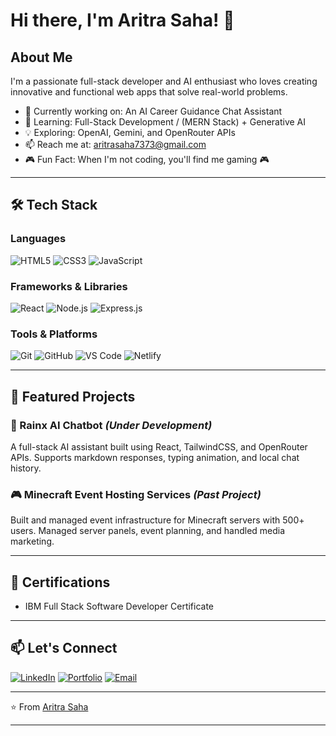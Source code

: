 
# Hi there, I'm Aritra Saha! 👋

## About Me

I'm a passionate full-stack developer and AI enthusiast who loves creating innovative and functional web apps that solve real-world problems.

- 🔭 Currently working on: An AI Career Guidance Chat Assistant  
- 🌱 Learning: Full-Stack Development / (MERN Stack) + Generative AI  
- 💡 Exploring: OpenAI, Gemini, and OpenRouter APIs  
- 📫 Reach me at: [aritrasaha7373@gmail.com](mailto:aritrasaha7373@gmail.com)  
- 🎮 Fun Fact: When I'm not coding, you'll find me gaming 🎮  

---

## 🛠️ Tech Stack

### Languages

![HTML5](https://img.shields.io/badge/HTML5-E34F26?style=for-the-badge&logo=html5&logoColor=white)
![CSS3](https://img.shields.io/badge/CSS3-1572B6?style=for-the-badge&logo=css3&logoColor=white)
![JavaScript](https://img.shields.io/badge/JavaScript-F7DF1E?style=for-the-badge&logo=javascript&logoColor=black)

### Frameworks & Libraries

![React](https://img.shields.io/badge/React-61DAFB?style=for-the-badge&logo=react&logoColor=black)
![Node.js](https://img.shields.io/badge/Node.js-339933?style=for-the-badge&logo=nodedotjs&logoColor=white)
![Express.js](https://img.shields.io/badge/Express.js-000000?style=for-the-badge&logo=express&logoColor=white)

### Tools & Platforms

![Git](https://img.shields.io/badge/Git-F05032?style=for-the-badge&logo=git&logoColor=white)
![GitHub](https://img.shields.io/badge/GitHub-181717?style=for-the-badge&logo=github&logoColor=white)
![VS Code](https://img.shields.io/badge/VS_Code-007ACC?style=for-the-badge&logo=visual-studio-code&logoColor=white)
![Netlify](https://img.shields.io/badge/Netlify-00C7B7?style=for-the-badge&logo=netlify&logoColor=white)

---

## 🌟 Featured Projects

### 🚀 Rainx AI Chatbot *(Under Development)*

A full-stack AI assistant built using React, TailwindCSS, and OpenRouter APIs. Supports markdown responses, typing animation, and local chat history.

### 🎮 Minecraft Event Hosting Services *(Past Project)*

Built and managed event infrastructure for Minecraft servers with 500+ users. Managed server panels, event planning, and handled media marketing.

---

## 📜 Certifications

- IBM Full Stack Software Developer Certificate

---

## 📫 Let's Connect

[![LinkedIn](https://img.shields.io/badge/LinkedIn-0A66C2?style=for-the-badge&logo=linkedin&logoColor=white)](https://www.linkedin.com/in/aritra-saha-rainx/)
[![Portfolio](https://img.shields.io/badge/Portfolio-aritraxrain.netlify.app-4285F4?style=for-the-badge&logo=google-chrome&logoColor=white)](https://aritraxrain.netlify.app/)
[![Email](https://img.shields.io/badge/Email-aritrasaha7373@gmail.com-D14836?style=for-the-badge&logo=gmail&logoColor=white)](mailto:aritrasaha7373@gmail.com)

---

⭐️ From [Aritra Saha](https://github.com/Rain-09x16)

---
